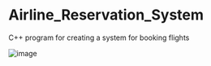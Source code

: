 # Airline_Reservation_System
C++ program for creating a system for booking flights 


![image](https://github.com/GC-995/Airline_Reservation_System/assets/142501438/7f436b41-5405-470f-8410-552e7cc7fb30)
